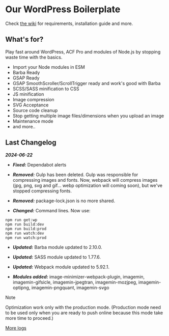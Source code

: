 # Our WordPress Boilerplate

Check [the wiki](https://github.com/studiochampgauche/wordpress-boilerplate/wiki) for requirements, installation guide and more.

## What's for?
Play fast around WordPress, ACF Pro and modules of Node.js by stopping waste time with the basics.

- Import your Node modules in ESM
- Barba Ready
- GSAP Ready
- GSAP SmoothScroller/ScrollTrigger ready and work's good with Barba
- SCSS/SASS minification to CSS
- JS minification
- Image compression
- SVG Acceptance
- Source code cleanup
- Stop getting multiple image files/dimensions when you upload an image
- Maintenance mode
- and more..

## Last Changelog

***2024-06-22***
- ***Fixed:*** Dependabot alerts

- ***Removed:*** Gulp has been deleted. Gulp was responsible for compressing images and fonts. Now, webpack will compress images (jpg, png, svg and gif... webp optimization will coming soon), but we've stopped compressing fonts.

- ***Removed:*** package-lock.json is no more shared.

- ***Changed:*** Command lines. Now use:
```
npm run get:wp
npm run build:dev
npm run build:prod
npm run watch:dev
npm run watch:prod
```

- ***Updated:*** Barba module updated to 2.10.0.

- ***Updated:*** SASS module updated to 1.77.6.

- ***Updated:*** Webpack module updated to 5.92.1.

- ***Modules added:*** image-minimizer-webpack-plugin, imagemin, imagemin-gifsicle, imagemin-jpegtran, imagemin-mozjpeg, imagemin-optipng, imagemin-pngquant, imagemin-svgo

> [!NOTE]
> Optimization work only with the production mode. (Production mode need to be used only when you are ready to push online because this mode take more time to proceed.)


[More logs](https://github.com/studiochampgauche/wordpress-boilerplate/wiki/Changelog)